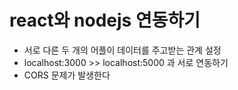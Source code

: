 # react와 nodejs 연동하기

- 서로 다른 두 개의 어플이 데이터를 주고받는 관계 설정
- localhost:3000 >> localhost:5000 과 서로 연동하기
- CORS 문제가 발생한다
